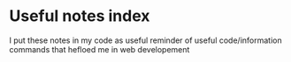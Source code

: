 # Useful notes index
I put these notes in my code as useful reminder of useful code/information commands that hefloed me in web developement

